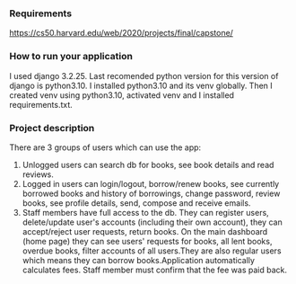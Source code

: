 ### Requirements
https://cs50.harvard.edu/web/2020/projects/final/capstone/

### How to run your application
I used django 3.2.25. Last recomended python version for this version of django is python3.10. I installed python3.10 and its venv globally. Then I created venv using python3.10, activated venv and I installed 	requirements.txt.

### Project description
There are 3 groups of users which can use the app:
1. Unlogged users can search db for books, see book details and read reviews.
2. Logged in users can login/logout, borrow/renew books, see currently borrowed books and history of borrowings, 	change password, review books, see profile details, send, compose and receive emails.
3. Staff members have full access to the db. They can register users, delete/update user's accounts (including their own account), they can accept/reject user requests, return books. On the main dashboard (home page) they can see users' requests for books, all lent books, overdue books, filter accounts of all users.They are also regular users which means they can borrow books.Application automatically calculates fees. Staff member must confirm that the fee was paid back.



